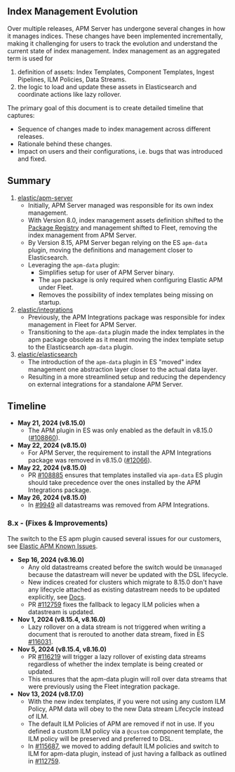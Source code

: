 ## Index Management Evolution

Over multiple releases, APM Server has undergone several changes in how it manages indices. These changes have been implemented incrementally, making it challenging for users to track the evolution and understand the current state of index management. Index management as an aggregated term is used for

1. definition of assets: Index Templates, Component Templates, Ingest Pipelines, ILM Policies, Data Streams.
2. the logic to load and update these assets in Elasticsearch and coordinate actions like lazy rollover.

The primary goal of this document is to create detailed timeline that captures:

- Sequence of changes made to index management across different releases.
- Rationale behind these changes.
- Impact on users and their configurations, i.e. bugs that was introduced and fixed.

## Summary

1. [elastic/apm-server](https://github.com/elastic/apm-server)
    - Initially, APM Server managed was responsible for its own index management.
    - With Version 8.0, index management assets definition shifted to the [Package Registry](https://github.com/elastic/elastic-package) and management shifted to Fleet, removing the index management from APM Server.
    - By Version 8.15, APM Server began relying on the ES `apm-data` plugin, moving the definitions and management closer to Elasticsearch.
    - Leveraging the `apm-data` plugin:
        - Simplifies setup for user of APM Server binary.
        - The `apm` package is only required when configuring Elastic APM under Fleet.
        - Removes the possibility of index templates being missing on startup.
2. [elastic/integrations](https://github.com/elastic/integrations)
    - Previously, the APM Integrations package was responsible for index management in Fleet for APM Server.
    - Transitioning to the `apm-data` plugin made the index templates in the apm package obsolete as it meant moving the index template setup to the Elasticsearch `apm-data` plugin.
3. [elastic/elasticsearch](https://github.com/elastic/elasticsearch)
    - The introduction of the `apm-data` plugin in ES "moved" index management one abstraction layer closer to the actual data layer.
    - Resulting in a more streamlined setup and reducing the dependency on external integrations for a standalone APM Server.

## Timeline

- **May 21, 2024 (v8.15.0)**
    - The APM plugin in ES was only enabled as the default in v8.15.0 ([#108860](https://github.com/elastic/elasticsearch/pull/108860)).
- **May 22, 2024 (v8.15.0)**
    - For APM Server, the requirement to install the APM Integrations package was removed in v8.15.0 ([#12066](https://github.com/elastic/apm-server/pull/12066)).
- **May 22, 2024 (v8.15.0)**
    - PR [#108885](https://github.com/elastic/elasticsearch/pull/108885) ensures that templates installed via `apm-data` ES plugin should take precedence over the ones installed by the APM Integrations package.
- **May 26, 2024 (v8.15.0)**
    - In [#9949](https://github.com/elastic/integrations/pull/9949) all datastreams was removed from APM Integrations.

### 8.x - (Fixes & Improvements)

The switch to the ES apm plugin caused several issues for our customers, see [Elastic APM Known Issues](https://www.elastic.co/docs/release-notes/apm/known-issues).

- **Sep 16, 2024 (v8.16.0)**
    - Any old datastreams created before the switch would be `Unmanaged` because the datastream will never be updated with the DSL lifecycle.
    - New indices created for clusters which migrate to 8.15.0 don't have any lifecycle attached as existing datastream needs to be updated explicitly, see [Docs](https://www.elastic.co/guide/en/elasticsearch/reference/current/tutorial-manage-existing-data-stream.html).
    - PR [#112759](https://github.com/elastic/elasticsearch/pull/112759) fixes the fallback to legacy ILM policies when a datastream is updated.
- **Nov 1, 2024 (v8.15.4, v8.16.0)**
    - Lazy rollover on a data stream is not triggered when writing a document that is rerouted to another data stream, fixed in ES [#116031](https://github.com/elastic/elasticsearch/pull/116031).
- **Nov 5, 2024 (v8.15.4, v8.16.0)**
    - PR [#116219](https://github.com/elastic/elasticsearch/pull/116219) will trigger a lazy rollover of existing data streams regardless of whether the index template is being created or updated.
    - This ensures that the apm-data plugin will roll over data streams that were previously using the Fleet integration package.
- **Nov 13, 2024 (v8.17.0)** 
    - With the new index templates, if you were not using any custom ILM Policy, APM data will obey to the new Data stream Lifecycle instead of ILM.
    - The default ILM Policies of APM are removed if not in use. If you defined a custom ILM policy via a `@custom` component template, the ILM policy will be preserved and preferred to DSL.
    - In [#115687](https://github.com/elastic/elasticsearch/pull/115687), we moved to adding default ILM policies and switch to ILM for apm-data plugin, instead of just having a fallback as outlined in [#112759](https://github.com/elastic/elasticsearch/pull/112759).
